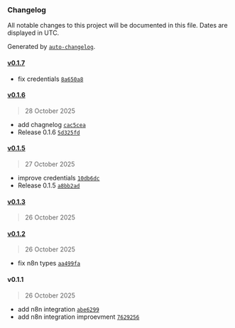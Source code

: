 ### Changelog

All notable changes to this project will be documented in this file. Dates are displayed in UTC.

Generated by [`auto-changelog`](https://github.com/CookPete/auto-changelog).

#### [v0.1.7](https://github.com/peturgeorgievv/n8n-nodes-postfast/compare/v0.1.6...v0.1.7)

- fix credentials [`8a650a8`](https://github.com/peturgeorgievv/n8n-nodes-postfast/commit/8a650a863b458bae813816ef9556b7054c9a4e72)

#### [v0.1.6](https://github.com/peturgeorgievv/n8n-nodes-postfast/compare/v0.1.5...v0.1.6)

> 28 October 2025

- add chagnelog [`cac5cea`](https://github.com/peturgeorgievv/n8n-nodes-postfast/commit/cac5cea1ae47034ad854af1628d3b0c5064098ef)
- Release 0.1.6 [`5d325fd`](https://github.com/peturgeorgievv/n8n-nodes-postfast/commit/5d325fd324fc6946b9e676e87124cb112a0e5360)

#### [v0.1.5](https://github.com/peturgeorgievv/n8n-nodes-postfast/compare/v0.1.3...v0.1.5)

> 27 October 2025

- improve credentials [`10db6dc`](https://github.com/peturgeorgievv/n8n-nodes-postfast/commit/10db6dc8626ced0c92912ed004671104006e4851)
- Release 0.1.5 [`a8bb2ad`](https://github.com/peturgeorgievv/n8n-nodes-postfast/commit/a8bb2adce9991ad7a36580358f10ef7f833a3233)

#### [v0.1.3](https://github.com/peturgeorgievv/n8n-nodes-postfast/compare/v0.1.2...v0.1.3)

> 26 October 2025

#### [v0.1.2](https://github.com/peturgeorgievv/n8n-nodes-postfast/compare/v0.1.1...v0.1.2)

> 26 October 2025

- fix n8n types [`aa499fa`](https://github.com/peturgeorgievv/n8n-nodes-postfast/commit/aa499fa55bf38eec3caef307c08aca086927cd50)

#### v0.1.1

> 26 October 2025

- add n8n integration [`abe6299`](https://github.com/peturgeorgievv/n8n-nodes-postfast/commit/abe6299f9d2531482372a896f91cca0ef06fe597)
- add n8n integration improevment [`7629256`](https://github.com/peturgeorgievv/n8n-nodes-postfast/commit/76292567d1a991b7b5ddb3b8a95b8ec14a831028)
